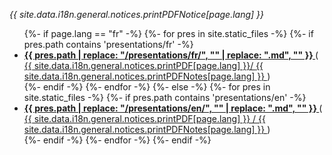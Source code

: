_{{ site.data.i18n.general.notices.printPDFNotice[page.lang] }}_

<ul class="post-list">
{%- if page.lang == "fr" -%}
  {%- for pres in site.static_files -%}
    {%- if pres.path contains 'presentations/fr' -%}
    <li>
      <strong>
        <a target="_blank" href="presentation.html?markdown=fr/{{ pres.path | replace: "/presentations/fr/", ""  }}">
          {{ pres.path | replace: "/presentations/fr/", "" | replace: ".md", "" }}
        </a>
      </strong>
      (<a target="_blank" href="presentation.html?markdown=fr/{{ pres.path | replace: "/presentations/fr/", ""  }}&print-pdf">
          {{ site.data.i18n.general.notices.printPDF[page.lang] }}/
      </a>
      <a target="_blank" href="presentation.html?markdown=fr/{{ pres.path | replace: "/presentations/fr/", ""  }}&shownotes&print-pdf">
          {{ site.data.i18n.general.notices.printPDFNotes[page.lang] }}
      </a>)
    </li>
    {%- endif -%}
  {%- endfor -%}
{%- else -%}
  {%- for pres in site.static_files -%}
    {%- if pres.path contains 'presentations/en' -%}
    <li>
      <strong>
        <a target="_blank" href="presentation.html?markdown=en/{{ pres.path | replace: "/presentations/en/", ""  }}">
          {{ pres.path | replace: "/presentations/en/", "" | replace: ".md", "" }}
        </a>
      </strong>
      (<a target="_blank" href="presentation.html?markdown=en/{{ pres.path | replace: "/presentations/en/", ""  }}&print-pdf">
          {{ site.data.i18n.general.notices.printPDF[page.lang] }}
      </a>
      <a target="_blank" href="presentation.html?markdown=en/{{ pres.path | replace: "/presentations/en/", ""  }}&shownotes&print-pdf">
          / {{ site.data.i18n.general.notices.printPDFNotes[page.lang] }}
      </a>)
    </li>
    {%- endif -%}
  {%- endfor -%}
{%- endif -%}
</ul>
